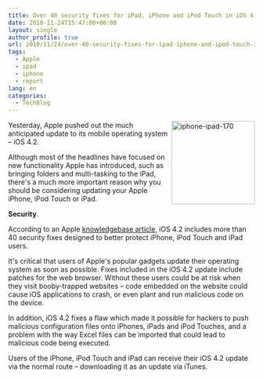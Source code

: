 ```yaml
---
title: Over 40 security fixes for iPad, iPhone and iPod Touch in iOS 4.2
date: 2010-11-24T15:47:00+00:00
layout: single
author_profile: true
url: 2010/11/24/over-40-security-fixes-for-ipad-iphone-and-ipod-touch-in-ios-4-2/
tags:
  - Apple
  - ipad
  - iphone
  - report
lang: en
categories: 
  - TechBlog
---
```

[<img title="iphone-ipad-170" border="0" alt="iphone-ipad-170" align="right" src="http://lh6.ggpht.com/_vaUVXcmC3OI/TO0shHrYegI/AAAAAAAADM8/ATfgo43_PjU/iphone-ipad-170_thumb%5B1%5D.jpg?imgmax=800" width="170" height="170" />](http://lh6.ggpht.com/_vaUVXcmC3OI/TO0sf7S5vVI/AAAAAAAADM4/iozXDLw-sPk/s1600-h/iphone-ipad-170%5B3%5D.jpg)Yesterday, Apple pushed out the much anticipated update to its mobile operating system – iOS 4.2.

Although most of the headlines have focused on new functionality Apple has introduced, such as bringing folders and multi-tasking to the iPad, there's a much more important reason why you should be considering updating your Apple iPhone, iPod Touch or iPad.

**Security**.

According to an Apple [knowledgebase article](http://support.apple.com/kb/HT4456), iOS 4.2 includes more than 40 security fixes designed to better protect iPhone, iPod Touch and iPad users.

It's critical that users of Apple's popular gadgets update their operating system as soon as possible. Fixes included in the iOS 4.2 update include patches for the web browser. Without these users could be at risk when they visit booby-trapped websites – code embedded on the website could cause iOS applications to crash, or even plant and run malicious code on the device.

In addition, iOS 4.2 fixes a flaw which made it possible for hackers to push malicious configuration files onto iPhones, iPads and iPod Touches, and a problem with the way Excel files can be imported that could lead to malicious code being executed.

Users of the iPhone, iPod Touch and iPad can receive their iOS 4.2 update via the normal route – downloading it as an update via iTunes.